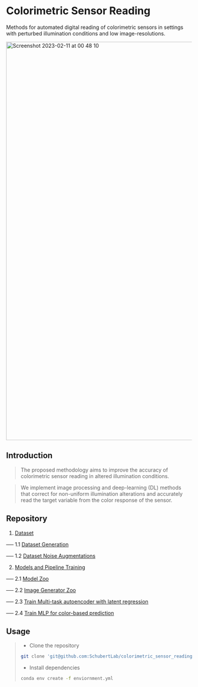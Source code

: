 # Colorimetric Sensor Reading
Methods for automated digital reading of colorimetric sensors in settings with perturbed illumination conditions and low image-resolutions.

<img width="1080" alt="Screenshot 2023-02-11 at 00 48 10" src="https://user-images.githubusercontent.com/39317465/218223105-eb67c77c-58dc-435f-8ab3-b8c391b2e11d.png">

## Introduction
> The proposed methodology aims to improve the accuracy of colorimetric sensor reading in altered illumination conditions.

> We implement image processing and deep-learning (DL) methods that correct for non-uniform illumination alterations and accurately read the target variable from the color response of the sensor.

## Repository
1. [Dataset](./src/data/)

── 1.1 [Dataset Generation](./src/data/make_dataset.py)

── 1.2 [Dataset Noise Augmentations](./src/data/augment_images.py)


2. [Models and Pipeline Training](./src/models/)

── 2.1 [Model Zoo](./src/models/models.py "models.py")

── 2.2 [Image Generator Zoo](./src/models/generators.py "generators.py")

── 2.3 [Train Multi-task autoencoder with latent regression](./src/models/train_model_wandb_optuna_latent.py)

── 2.4 [Train MLP for color-based prediction](./src/models/train_model_wandb_optuna_reg.py)


## Usage
> - Clone the repository
> ```bash
> git clone 'git@github.com:SchubertLab/colorimetric_sensor_reading.git'
> ```
> - Install dependencies
> ```bash
> conda env create -f enviornment.yml
> ```


